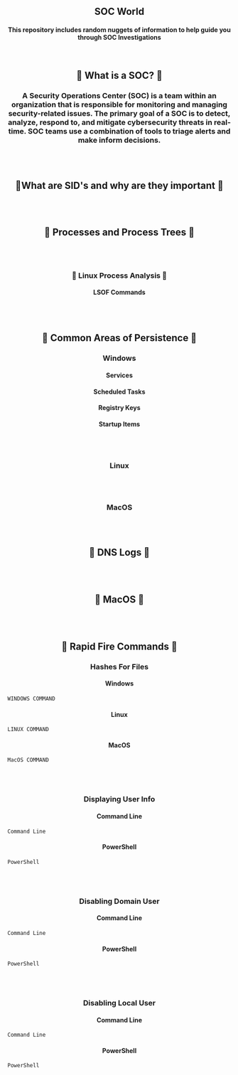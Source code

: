 <h2 align="center">SOC World </h2>

<h4 align="center"> This repository includes random nuggets of information to help guide you through SOC Investigations </h4>

<br />

<h2 align="center"> 📝 What is a SOC?  📝 </h2>
<h3 align="center">A Security Operations Center (SOC) is a team within an organization that is responsible for monitoring and managing security-related issues. The primary goal of a SOC is to detect, analyze, respond to, and mitigate cybersecurity threats in real-time. SOC teams use a combination of tools to triage alerts and make inform decisions. </h3>

<br /><br />


<h2 align="center"> 📝What are SID's and why are they important 📝</h2>


<br /><br />


<h2 align="center"> 📝 Processes and Process Trees 📝</h2>

<br /><br />


<h3 align="center"> 📝 Linux Process Analysis 📝</h3>

<h4 align="center">LSOF Commands</h4>

<br /><br />


<h2 align="center"> 📝 Common Areas of Persistence 📝</h2>


<h3 align="center">Windows</h3>
<h4 align="center">Services</h4>
<h4 align="center">Scheduled Tasks</h4>
<h4 align="center">Registry Keys</h4>
<h4 align="center">Startup Items</h4>

<br /><br />
<h3 align="center">Linux</h3>

<br /><br />
<h3 align="center">MacOS</h3>



<br /><br />


<h2 align="center">📝 DNS Logs 📝</h2>

<br /><br />



<h2 align="center">📝 MacOS 📝</h2>

<br /><br />

<h2 align="center">📝 Rapid Fire Commands 📝</h2>

<h3 align="center">Hashes For Files</h3>
<h4 align="center">Windows</h4>


```
WINDOWS COMMAND
```

<h4 align="center">Linux</h4>

```
LINUX COMMAND
```

<h4 align="center">MacOS</h4>

```
MacOS COMMAND
```


<br /><br />
<h3 align="center">Displaying User Info</h3>

<h4 align="center">Command Line</h4>

```
Command Line
```

<h4 align="center">PowerShell</h4>

```
PowerShell
```


<br /><br />
<h3 align="center">Disabling Domain User</h3>

<h4 align="center">Command Line</h4>

```
Command Line
```

<h4 align="center">PowerShell</h4>

```
PowerShell
```

<br /><br />

<h3 align="center">Disabling Local User</h3>

<h4 align="center">Command Line</h4>

```
Command Line
```

<h4 align="center">PowerShell</h4>

```
PowerShell
```


<br /><br />
<br /><br />
